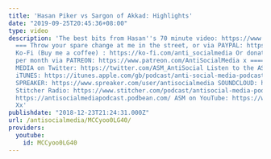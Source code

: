 ```yaml
---
title: 'Hasan Piker vs Sargon of Akkad: Highlights'
date: "2019-09-25T20:45:36+08:00"
type: video
description: 'The best bits from Hasan''s 70 minute video: https://www.youtube.com/watch?v=soBuA-jMNiY&t=501s
  === Throw your spare change at me in the street, or via PAYPAL: https://www.paypal.me/AntiSocialMedia
  Ko-Fi (Buy me a coffee) : https://ko-fi.com/anti_socialmedia Or donate $1 (or more)
  per month via PATREON: https://www.patreon.com/AntiSocialMedia x ===== ANTI-SOCIAL
  MEDIA on Twitter: https://twitter.com/ASM_AntiSocial Listen to the ASM Podcast via;
  iTUNES: https://itunes.apple.com/gb/podcast/anti-social-media-podcast/id1076431995?mt=2
  SPREAKER: https://www.spreaker.com/user/antisocialmedia SOUNDCLOUD: https://soundcloud.com/antisocial_media
  Stitcher Radio: https://www.stitcher.com/podcast/antisocial-media-podcast Podbean:
  https://antisocialmediapodcast.podbean.com/ ASM on YouTube: https://www.youtube.com/c/AntiSocialMedia
  Xx'
publishdate: "2018-12-23T21:24:31.000Z"
url: /antisocialmedia/MCCyoo0LG40/
providers:
  youtube:
    id: MCCyoo0LG40
---
```


